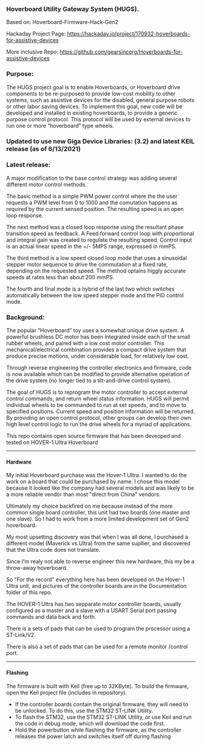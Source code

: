 
### Hoverboard Utility Gateway System (HUGS).

Based on: Hoverboard-Firmware-Hack-Gen2 

Hackaday Project Page: https://hackaday.io/project/170932-hoverboards-for-assistive-devices

More inclusive Repo: https://github.com/gearsincorg/Hoverboards-for-assistive-devices

### Purpose:
The HUGS project goal is to enable Hoverboards, or Hoverboard drive components to be re-purposed to provide low-cost mobility to other systems, such as assistive devices for the disabled, general purpose robots or other labor saving devices.
To implement this goal, new code will be developed and installed in existing hoverboards, to provide a generic purpose control protocol.  This protocol will be used by external devices to run one or more “hoverboard” type wheels.  

### Updated to use new Giga Device Libraries: (3.2) and latest KEIL release (as of 6/13/2021)

### Latest release:
A major modification to the base control strategy was adding several different motor control methods.

The basic method is a simple PWM power control where the the user requests a PWM level from 0 to 1000 and the comutation happens as required by the current sensed position.  The resulting speed is an open loop response.

The next method was a closed loop response using the resultant phase transition speed as feedback. A Feed forward control loop with proportional and integral gain was created to regulate the resulting speed.  Control input is an actual linear speed in the +/- 5MPS range, expressed in mmPS.

The third method is a low speed closed loop mode that uses a sinusoidal stepper motor sequence to drive the commutation at a fixed rate, depending on the requested speed.  The method optains higgly accurate speeds at rates less than about 200 mmPS.

The fourth and final mode is a hybrid of the last two which switches automatically between the low speed stepper mode and the PID control mode.

### Background:
The popular “Hoverboard” toy uses a somewhat unique drive system.  A powerful brushless DC motor has been integrated inside each of the small rubber wheels, and paired with a low cost motor controller.  This mechanical/electrical combination provides a compact drive system that produce precise motions, under considerable load, for relatively low cost.

Through reverse engineering the controller electronics and firmware, code is now available which can be modified to provide alternative operation of the drive system (no longer tied to a tilt-and-drive control system).

The goal of HUGS is to reprogram the motor controller to accept external control commands, and return wheel status information.  HUGS will permit individual wheels to be commanded to run at set speeds, and to move to specified positions.  Current speed and position information will be returned.
By providing an open control protocol, other groups can develop their own high level control logic to run the drive wheels for a myriad of applications.

This repo contains open source firmware that has been deveoped and tested on HOVER-1 Ultra Hoverboard

---

#### Hardware
My initial Hoverboard purchase was the Hover-1 Ultra.  I wanted to do the work on a board that could be purchased by name.
I chose this model because it looked like the company had several models and was likely to be a more reliable vendor than most "direct from China" vendors.

Ultimately my choice backfired on me because instead of the more common single board controller, this unit had two boards (one master and one slave).  So I had to work from a more limited development set of Gen2 hoverboard.

My most upsetting discovery was that when I was all done, I purchased a different model (Maverick vs Ultra) from the same supllier, and discovered that the Ultra code does not translate.   

Since I'm realy not able to reverse engineer this new hardware, this my be a throw-away hoverboard.

So "For the record" everything here has been developed on the Hover-1 Ultra unit, and pictures of the controller boards are in the Documentation folder of this repo.

The HOVER-1 Ultra has two sepparate motor controller boards, usually configured as a master and a slave with a USART Serial port passing commands and data back and forth.

There is a sets of pads that can be used to program the processor using a ST-Link/V2.

There is also a set of pads that can be used for a remote monitor /control port.

---

#### Flashing

The firmware is built with Keil (free up to 32KByte). 
To build the firmware, open the Keil project file (includes in repository).

- If the controller boards contain the original firmware, they will need to be unlocked. To do this, use the STM32 ST-LINK Utility.
- To flash the STM32, use the STM32 ST-LINK Utility, or use Keil and run the code in debug mode, which will download the code first.
- Hold the powerbutton while flashing the firmware, as the controller releases the power latch and switches itself off during flashing
